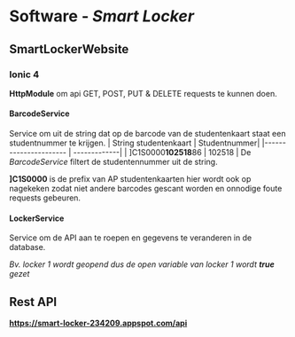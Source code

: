 # Software - *Smart Locker*

## SmartLockerWebsite

### Ionic 4
**HttpModule** om api GET, POST, PUT & DELETE requests te kunnen doen.
#### BarcodeService
Service om uit de string dat op de barcode van de studentenkaart staat een studentnummer te krijgen.
| String studentenkaart | Studentnummer|
|---------------------- | -------------|
| ]C1S0000**102518**86      | 102518 |
De *BarcodeService* filtert de studentennummer uit de string.

**]C1S0000** is de prefix van AP studentenkaarten hier wordt ook op nagekeken zodat niet andere barcodes gescant worden en onnodige foute requests gebeuren.
#### LockerService
Service om de API aan te roepen en gegevens te veranderen in de database.

*Bv. locker 1 wordt geopend dus de open variable van locker 1 wordt __true__ gezet*
## Rest API
**https://smart-locker-234209.appspot.com/api**
